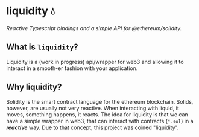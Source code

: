 # liquidity &#128167;
*Reactive Typescript bindings and a simple API for @ethereum/solidity.*

## What is `liquidity`?
Liquidity is a (work in progress) api/wrapper for web3 and allowing it to interact in a smooth-er fashion with your application.

## Why liquidity?
Solidity is the smart contract language for the ethereum blockchain. Solids, however, are usually not very reactive. 
When interacting with liquid, it moves, something happens, it reacts. The idea for liquidity is that we can have a simple wrapper
in web3, that can interact with contracts (`*.sol`) in a ***reactive*** way. Due to that concept, this project was coined "liquidity".

